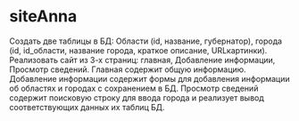 # siteAnna
Создать две таблицы в БД: Области (id, название, губернатор), города (id, id_области, название города, краткое описание, URLкартинки). Реализовать сайт из 3-х страниц: главная, Добавление информации, Просмотр сведений. Главная содержит общую информацию. Добавление информации содержит формы для добавления информации об областях и городах с сохранением в БД. Просмотр сведений содержит поисковую строку для ввода города и реализует вывод соответствующих данных их таблиц БД.
